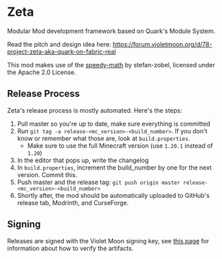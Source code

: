 # Zeta
Modular Mod development framework based on Quark's Module System.

Read the pitch and design idea here: https://forum.violetmoon.org/d/78-project-zeta-aka-quark-on-fabric-real

This mod makes use of the [speedy-math](https://github.com/stefan-zobel/speedy-math) by stefan-zobel, licensed under the Apache 2.0 License.  

## Release Process

Zeta's release process is mostly automated. Here's the steps:

1. Pull master so you're up to date, make sure everything is committed
2. Run `git tag -a release-<mc_version>-<build_number>`. If you don't know or remember what those are, look at `build.properties`.
	* Make sure to use the full Minecraft version (use `1.20.1` instead of `1.20`)
3. In the editor that pops up, write the changelog
4. In `build.properties`, increment the build_number by one for the next version. Commit this.
5. Push master and the release tag: `git push origin master release-<mc_version>-<build_number>`
6. Shortly after, the mod should be automatically uploaded to GitHub's release tab, Modrinth, and CurseForge.

## Signing
Releases are signed with the Violet Moon signing key, see [this
page](https://github.com/VazkiiMods/.github/blob/main/security/README.md) for information
about how to verify the artifacts.